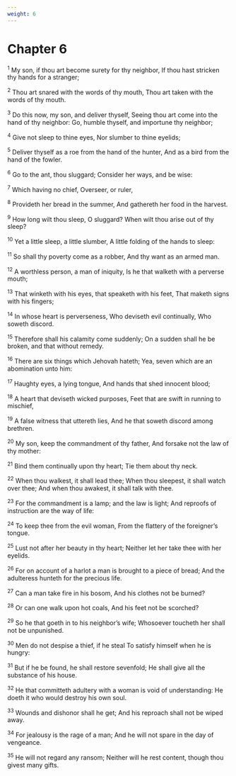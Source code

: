 ```yaml
---
weight: 6
---
```


# Chapter 6

<sup>1</sup> My son, if thou art become surety for thy neighbor, If thou hast stricken thy hands for a stranger; 

<sup>2</sup> Thou art snared with the words of thy mouth, Thou art taken with the words of thy mouth. 

<sup>3</sup> Do this now, my son, and deliver thyself, Seeing thou art come into the hand of thy neighbor: Go, humble thyself, and importune thy neighbor; 

<sup>4</sup> Give not sleep to thine eyes, Nor slumber to thine eyelids; 

<sup>5</sup> Deliver thyself as a roe from the hand of the hunter, And as a bird from the hand of the fowler. 

<sup>6</sup> Go to the ant, thou sluggard; Consider her ways, and be wise: 

<sup>7</sup> Which having no chief, Overseer, or ruler, 

<sup>8</sup> Provideth her bread in the summer, And gathereth her food in the harvest. 

<sup>9</sup> How long wilt thou sleep, O sluggard? When wilt thou arise out of thy sleep? 

<sup>10</sup> Yet a little sleep, a little slumber, A little folding of the hands to sleep: 

<sup>11</sup> So shall thy poverty come as a robber, And thy want as an armed man. 

<sup>12</sup> A worthless person, a man of iniquity, Is he that walketh with a perverse mouth; 

<sup>13</sup> That winketh with his eyes, that speaketh with his feet, That maketh signs with his fingers; 

<sup>14</sup> In whose heart is perverseness, Who deviseth evil continually, Who soweth discord. 

<sup>15</sup> Therefore shall his calamity come suddenly; On a sudden shall he be broken, and that without remedy. 

<sup>16</sup> There are six things which Jehovah hateth; Yea, seven which are an abomination unto him: 

<sup>17</sup> Haughty eyes, a lying tongue, And hands that shed innocent blood; 

<sup>18</sup> A heart that deviseth wicked purposes, Feet that are swift in running to mischief, 

<sup>19</sup> A false witness that uttereth lies, And he that soweth discord among brethren. 

<sup>20</sup> My son, keep the commandment of thy father, And forsake not the law of thy mother: 

<sup>21</sup> Bind them continually upon thy heart; Tie them about thy neck. 

<sup>22</sup> When thou walkest, it shall lead thee; When thou sleepest, it shall watch over thee; And when thou awakest, it shall talk with thee. 

<sup>23</sup> For the commandment is a lamp; and the law is light; And reproofs of instruction are the way of life: 

<sup>24</sup> To keep thee from the evil woman, From the flattery of the foreigner’s tongue. 

<sup>25</sup> Lust not after her beauty in thy heart; Neither let her take thee with her eyelids. 

<sup>26</sup> For on account of a harlot a man is brought to a piece of bread; And the adulteress hunteth for the precious life. 

<sup>27</sup> Can a man take fire in his bosom, And his clothes not be burned? 

<sup>28</sup> Or can one walk upon hot coals, And his feet not be scorched? 

<sup>29</sup> So he that goeth in to his neighbor’s wife; Whosoever toucheth her shall not be unpunished. 

<sup>30</sup> Men do not despise a thief, if he steal To satisfy himself when he is hungry: 

<sup>31</sup> But if he be found, he shall restore sevenfold; He shall give all the substance of his house. 

<sup>32</sup> He that committeth adultery with a woman is void of understanding: He doeth it who would destroy his own soul. 

<sup>33</sup> Wounds and dishonor shall he get; And his reproach shall not be wiped away. 

<sup>34</sup> For jealousy is the rage of a man; And he will not spare in the day of vengeance. 

<sup>35</sup> He will not regard any ransom; Neither will he rest content, though thou givest many gifts. 


